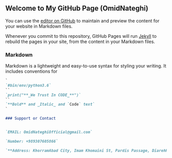 ## Welcome to My GitHub Page (OmidNateghi)

You can use the [editor on GitHub](https://github.com/Solamente0/solamente0.github.io/edit/master/README.md) to maintain and preview the content for your website in Markdown files.

Whenever you commit to this repository, GitHub Pages will run [Jekyll](https://jekyllrb.com/) to rebuild the pages in your site, from the content in your Markdown files.

### Markdown

Markdown is a lightweight and easy-to-use syntax for styling your writing. It includes conventions for

```markdown
`
`#bin/env/python3.6`
``
`print("**_We Trust In CODE_**")`
``
`**Bold** and _Italic_ and `Code` text`
`

### Support or Contact


`EMAIL: OmidNateghiOfficial@gmail.com`

`Number: +989307605866`

`**Address: KhorramAbad City, Imam Khomaini St, Pardis Passage, DiarehRayanBorna Company Office**`
